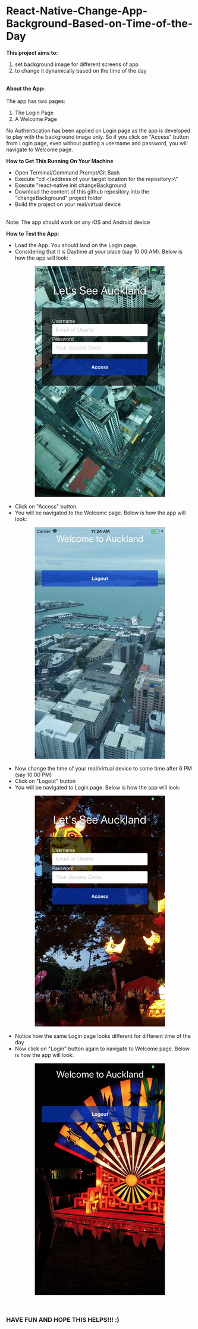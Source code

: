 # React-Native-Change-App-Background-Based-on-Time-of-the-Day
<b>This project aims to:</b>
<ol>
  <li>set background image for different screens of app</li>
  <li>to change it dynamically based on the time of the day</li>
</ol>
<br />
<b>About the App:</b><br /><br />
The app has two pages:
<ol>
  <li>The Login Page</li>
  <li>A Welcome Page</li>
</ol>
No Authentication has been applied on Login page as the app is developed to play with the background image only.
So if you click on "Access" button from Login page, even without putting a username and password, you will navigate to Welcome page.<br />

<b>How to Get This Running On Your Machine</b>
<ul>
  <li>Open Terminal/Command Prompt/Git Bash</li>
  <li>Execute "cd <\address of your target location for the repository>\"</li>
  <li>Execute "react-native init changeBackground</li>
  <li>Download the content of this github repository into the "changeBackground" project folder</li>
  <li>Build the project on your real/virtual device</li>
</ul>
<br />Note: The app should work on any iOS and Android device<br />

<b>How to Test the App:</b>
<ul>
  <li>Load the App. You should land on the Login page.</li>
  <li>Considering that it is Daytime at your place (say 10:00 AM). Below is how the app will look:</li>
</ul>
<p align="center">
  <img src="https://github.com/abir4u/React-Native-Change-App-Background-Based-on-Time-of-the-Day/blob/master/Page%20Design/LoginDay.png" width="350"/>
</p>
<ul>
  <li>Click on "Access" button.</li>
  <li>You will be navigated to the Welcome page. Below is how the app will look:</li>
</ul>
<p align="center">
  <img src="https://github.com/abir4u/React-Native-Change-App-Background-Based-on-Time-of-the-Day/blob/master/Page%20Design/SecuredDay.png" width="350"/>
</p>
<ul>
  <li>Now change the time of your real/virtual device to some time after 6 PM (say 10:00 PM)</li>
  <li>Click on "Logout" button</li>
  <li>You will be navigated to Login page. Below is how the app will look:</li>
</ul>
<p align="center">
  <img src="https://github.com/abir4u/React-Native-Change-App-Background-Based-on-Time-of-the-Day/blob/master/Page%20Design/LoginNight.png" width="350"/>
</p>
<ul>
  <li>Notice how the same Login page looks different for different time of the day</li>
  <li>Now click on "Login" button again to navigate to Welcome page. Below is how the app will look:</li>
</ul>
<p align="center">
  <img src="https://github.com/abir4u/React-Native-Change-App-Background-Based-on-Time-of-the-Day/blob/master/Page%20Design/SecuredNight.png" width="350"/>
</p>
<br />
<h3>HAVE FUN AND HOPE THIS HELPS!!! :)</h3>
